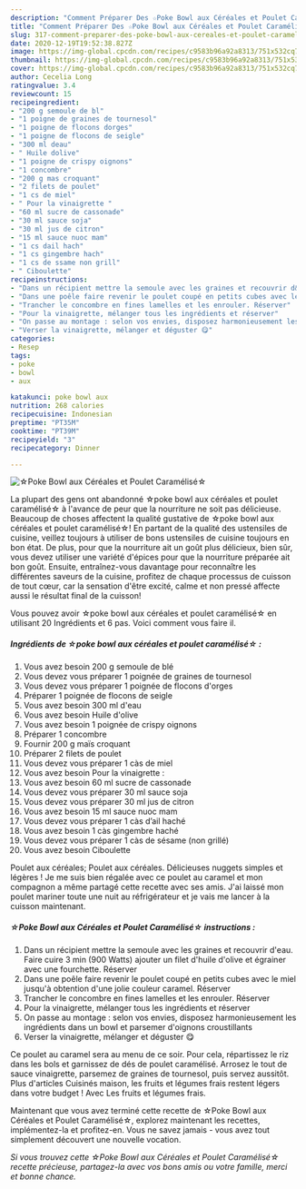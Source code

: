 ```yaml
---
description: "Comment Préparer Des ☆Poke Bowl aux Céréales et Poulet Caramélisé☆"
title: "Comment Préparer Des ☆Poke Bowl aux Céréales et Poulet Caramélisé☆"
slug: 317-comment-preparer-des-poke-bowl-aux-cereales-et-poulet-caramelise
date: 2020-12-19T19:52:38.827Z
image: https://img-global.cpcdn.com/recipes/c9583b96a92a8313/751x532cq70/☆poke-bowl-aux-cereales-et-poulet-caramelise☆-photo-principale-de-la-recette.jpg
thumbnail: https://img-global.cpcdn.com/recipes/c9583b96a92a8313/751x532cq70/☆poke-bowl-aux-cereales-et-poulet-caramelise☆-photo-principale-de-la-recette.jpg
cover: https://img-global.cpcdn.com/recipes/c9583b96a92a8313/751x532cq70/☆poke-bowl-aux-cereales-et-poulet-caramelise☆-photo-principale-de-la-recette.jpg
author: Cecelia Long
ratingvalue: 3.4
reviewcount: 15
recipeingredient:
- "200 g semoule de bl"
- "1 poigne de graines de tournesol"
- "1 poigne de flocons dorges"
- "1 poigne de flocons de seigle"
- "300 ml deau"
- " Huile dolive"
- "1 poigne de crispy oignons"
- "1 concombre"
- "200 g mas croquant"
- "2 filets de poulet"
- "1 cs de miel"
- " Pour la vinaigrette "
- "60 ml sucre de cassonade"
- "30 ml sauce soja"
- "30 ml jus de citron"
- "15 ml sauce nuoc mam"
- "1 cs dail hach"
- "1 cs gingembre hach"
- "1 cs de ssame non grill"
- " Ciboulette"
recipeinstructions:
- "Dans un récipient mettre la semoule avec les graines et recouvrir d&#39;eau. Faire cuire 3 min (900 Watts) ajouter un filet d&#39;huile d&#39;olive et égrainer avec une fourchette. Réserver"
- "Dans une poêle faire revenir le poulet coupé en petits cubes avec le miel jusqu&#39;à obtention d&#39;une jolie couleur caramel. Réserver"
- "Trancher le concombre en fines lamelles et les enrouler. Réserver"
- "Pour la vinaigrette, mélanger tous les ingrédients et réserver"
- "On passe au montage : selon vos envies, disposez harmonieusement les ingrédients dans un bowl et parsemer d&#39;oignons croustillants"
- "Verser la vinaigrette, mélanger et déguster 😋"
categories:
- Resep
tags:
- poke
- bowl
- aux

katakunci: poke bowl aux 
nutrition: 268 calories
recipecuisine: Indonesian
preptime: "PT35M"
cooktime: "PT39M"
recipeyield: "3"
recipecategory: Dinner

---
```



![☆Poke Bowl aux Céréales et Poulet Caramélisé☆](https://img-global.cpcdn.com/recipes/c9583b96a92a8313/751x532cq70/☆poke-bowl-aux-cereales-et-poulet-caramelise☆-photo-principale-de-la-recette.jpg)

La plupart des gens ont abandonné ☆poke bowl aux céréales et poulet caramélisé☆ à l'avance de peur que la nourriture ne soit pas délicieuse. Beaucoup de choses affectent la qualité gustative de ☆poke bowl aux céréales et poulet caramélisé☆! En partant de la qualité des ustensiles de cuisine, veillez toujours à utiliser de bons ustensiles de cuisine toujours en bon état. De plus, pour que la nourriture ait un goût plus délicieux, bien sûr, vous devez utiliser une variété d'épices pour que la nourriture préparée ait bon goût. Ensuite, entraînez-vous davantage pour reconnaître les différentes saveurs de la cuisine, profitez de chaque processus de cuisson de tout cœur, car la sensation d'être excité, calme et non pressé affecte aussi le résultat final de la cuisson!

<!--inarticleads1-->

Vous pouvez avoir ☆poke bowl aux céréales et poulet caramélisé☆ en utilisant 20 Ingrédients et 6 pas. Voici comment vous faire il.

##### Ingrédients de ☆poke bowl aux céréales et poulet caramélisé☆ :

1. Vous avez besoin 200 g semoule de blé
1. Vous devez vous préparer 1 poignée de graines de tournesol
1. Vous devez vous préparer 1 poignée de flocons d&#39;orges
1. Préparer 1 poignée de flocons de seigle
1. Vous avez besoin 300 ml d&#39;eau
1. Vous avez besoin  Huile d&#39;olive
1. Vous avez besoin 1 poignée de crispy oignons
1. Préparer 1 concombre
1. Fournir 200 g maïs croquant
1. Préparer 2 filets de poulet
1. Vous devez vous préparer 1 càs de miel
1. Vous avez besoin  Pour la vinaigrette :
1. Vous avez besoin 60 ml sucre de cassonade
1. Vous devez vous préparer 30 ml sauce soja
1. Vous devez vous préparer 30 ml jus de citron
1. Vous avez besoin 15 ml sauce nuoc mam
1. Vous devez vous préparer 1 càs d’ail haché
1. Vous avez besoin 1 càs gingembre haché
1. Vous devez vous préparer 1 càs de sésame (non grillé)
1. Vous avez besoin  Ciboulette


Poulet aux céréales; Poulet aux céréales. Délicieuses nuggets simples et légères ! Je me suis bien régalée avec ce poulet au caramel et mon compagnon a même partagé cette recette avec ses amis. J&#39;ai laissé mon poulet mariner toute une nuit au réfrigérateur et je vais me lancer à la cuisson maintenant. 

<!--inarticleads2-->

##### ☆Poke Bowl aux Céréales et Poulet Caramélisé☆ instructions :

1. Dans un récipient mettre la semoule avec les graines et recouvrir d&#39;eau. Faire cuire 3 min (900 Watts) ajouter un filet d&#39;huile d&#39;olive et égrainer avec une fourchette. Réserver
1. Dans une poêle faire revenir le poulet coupé en petits cubes avec le miel jusqu&#39;à obtention d&#39;une jolie couleur caramel. Réserver
1. Trancher le concombre en fines lamelles et les enrouler. Réserver
1. Pour la vinaigrette, mélanger tous les ingrédients et réserver
1. On passe au montage : selon vos envies, disposez harmonieusement les ingrédients dans un bowl et parsemer d&#39;oignons croustillants
1. Verser la vinaigrette, mélanger et déguster 😋


Ce poulet au caramel sera au menu de ce soir. Pour cela, répartissez le riz dans les bols et garnissez de dés de poulet caramélisé. Arrosez le tout de sauce vinaigrette, parsemez de graines de tournesol, puis servez aussitôt. Plus d&#39;articles Cuisinés maison, les fruits et légumes frais restent légers dans votre budget ! Avec Les fruits et légumes frais. 

<!--inarticleads1-->

<p>
Maintenant que vous avez terminé cette recette de ☆Poke Bowl aux Céréales et Poulet Caramélisé☆, explorez maintenant les recettes, implémentez-la et profitez-en. Vous ne savez jamais - vous avez tout simplement découvert une nouvelle vocation.
</p>

<p>
<i>Si vous trouvez cette ☆Poke Bowl aux Céréales et Poulet Caramélisé☆ recette précieuse, partagez-la avec vos bons amis ou votre famille, merci et bonne chance.</i>
</p>
